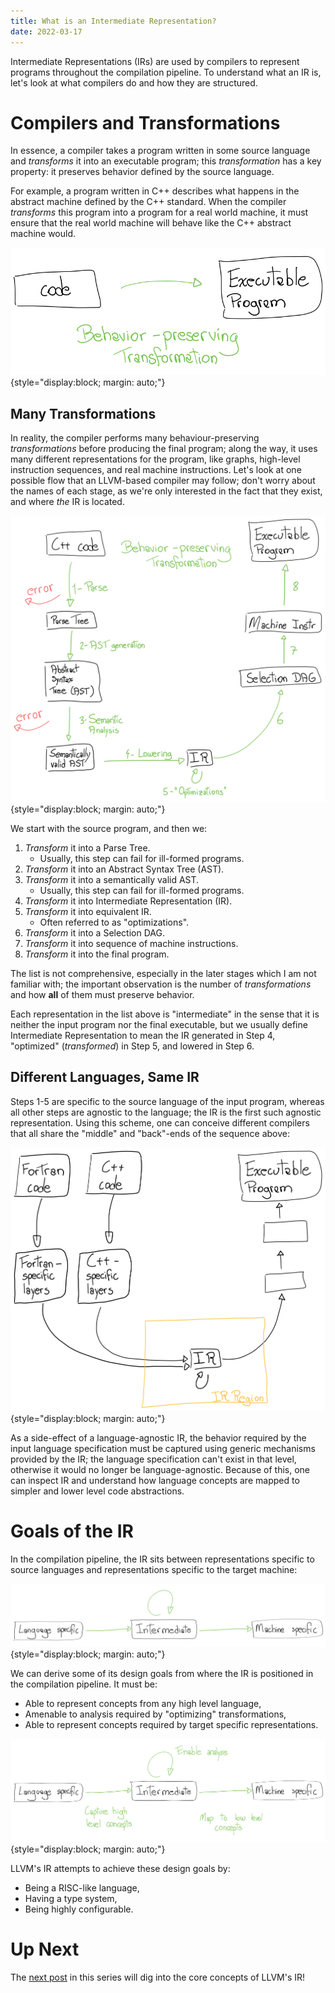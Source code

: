 ```yaml
---
title: What is an Intermediate Representation?
date: 2022-03-17
---
```


Intermediate Representations (IRs) are used by compilers to represent programs
throughout the compilation pipeline. To understand what an IR is, let's look at
what compilers do and how they are structured.

# Compilers and Transformations

In essence, a compiler takes a program written in some source language and
_transforms_ it into an executable program; this _transformation_ has a key
property: it preserves behavior defined by the source language.

For example, a program written in C++ describes what happens in the abstract
machine defined by the C++ standard. When the compiler _transforms_ this
program into a program for a real world machine, it must ensure that the real
world machine will behave like the C++ abstract machine would.

![](behavior_preserving_transformation.svg){style="display:block; margin: auto;"}

## Many Transformations

In reality, the compiler performs many behaviour-preserving _transformations_
before producing the final program; along the way, it uses many different
representations for the program, like graphs, high-level instruction sequences,
and real machine instructions. Let's look at one possible flow that an
LLVM-based compiler may follow; don't worry about the names of each stage, as
we're only interested in the fact that they exist, and where _the_ IR is
located.

![](expanded_transformations.svg){style="display:block; margin: auto;"}

We start with the source program, and then we:

1. _Transform_ it into a Parse Tree.
   * Usually, this step can fail for ill-formed programs.
2. _Transform_ it into an Abstract Syntax Tree (AST).
3. _Transform_ it into a semantically valid AST.
   * Usually, this step can fail for ill-formed programs.
4. _Transform_ it into Intermediate Representation (IR).
5. _Transform_ it into equivalent IR.
   * Often referred to as "optimizations".
6. _Transform_ it into a Selection DAG.
7. _Transform_ it into sequence of machine instructions.
8. _Transform_ it into the final program.

The list is not comprehensive, especially in the later stages which I am not
familiar with; the important observation is the number of _transformations_ and
how __all__ of them must preserve behavior.

Each representation in the list above is "intermediate" in the sense that it is
neither the input program nor the final executable, but we usually define
Intermediate Representation to mean the IR generated in Step 4, "optimized"
(_transformed_) in Step 5, and lowered in Step 6.

## Different Languages, Same IR

Steps 1-5 are specific to the source language of the input program, whereas all
other steps are agnostic to the language; the IR is the first such agnostic
representation. Using this scheme, one can conceive different compilers that
all share the "middle" and "back"-ends of the sequence above:

![](more_frontends.svg){style="display:block; margin: auto;"}

As a side-effect of a language-agnostic IR, the behavior required by the input
language specification must be captured using generic mechanisms provided by
the IR; the language specification can't exist in that level, otherwise it
would no longer be language-agnostic. Because of this, one can inspect IR and
understand how language concepts are mapped to simpler and lower level code
abstractions.

# Goals of the IR

In the compilation pipeline, the IR sits between representations specific to
source languages and representations specific to the target machine:

![](ir_position.svg){style="display:block; margin: auto;"}

We can derive some of its design goals from where the IR is positioned in the
compilation pipeline. It must be:

* Able to represent concepts from any high level language,
* Amenable to analysis required by "optimizing" transformations,
* Able to represent concepts required by target specific representations.

![](ir_position_and_goals.svg){style="display:block; margin: auto;"}

LLVM's IR attempts to achieve these design goals by:

* Being a RISC-like language,
* Having a type system,
* Being highly configurable.

# Up Next

The [next post] in this series will dig into the core concepts of LLVM's IR!

[Values, Registers, Memory]: ../compilers/llvm_ir_p2
[next post]: ../llvm_ir_p2

